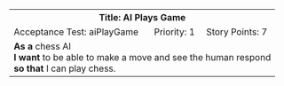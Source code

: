 <table><tr><th colspan=3>Title: AI Plays Game</th></tr>
<tr><td>Acceptance Test: aiPlayGame</td><td>Priority: 1</td><td>Story Points: 7</td></tr>
<tr><td colspan=3><b>As a</b> chess AI<br><b>I want</b> to be able to make a move and see the human respond<br><b>so that</b> I can play chess.</tr></td></table>
